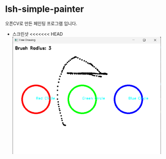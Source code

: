 # lsh-simple-painter
오픈CV로 만든 페인팅 프로그램 입니다. 
* 스크린샷
<<<<<<< HEAD
![이미지없음](.\data\screenshot.png "스크린샷")

